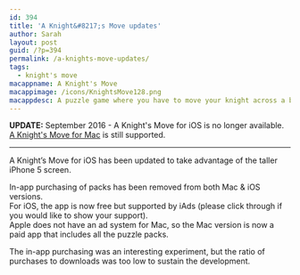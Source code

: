 ```yaml
---
id: 394
title: 'A Knight&#8217;s Move updates'
author: Sarah
layout: post
guid: /?p=394
permalink: /a-knights-move-updates/
tags:
  - knight's move
macappname: A Knight's Move
macappimage: /icons/KnightsMove128.png
macappdesc: A puzzle game where you have to move your knight across a board to a target square using the same movements as a knight in chess.
---
```


**UPDATE:** September 2016 - A Knight's Move for iOS is no longer available.<br>
[A Knight's Move for Mac][1] is still supported.

---

A Knight&#8217;s Move for iOS has been updated to take advantage of the taller iPhone 5 screen.

In-app purchasing of packs has been removed from both Mac & iOS versions.  
For iOS, the app is now free but supported by iAds (please click through if you would like to show your support).  
Apple does not have an ad system for Mac, so the Mac version is now a paid app that includes all the puzzle packs.

The in-app purchasing was an interesting experiment, but the ratio of purchases to downloads was too low to sustain the development.

[1]: /knightsmove/
